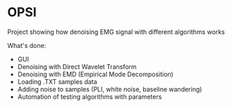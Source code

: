 # OPSI
Project showing how denoising EMG signal with different algorithms works

What's done:
- GUI
- Denoising with Direct Wavelet Transform
- Denoising with EMD (Empirical Mode Decomposition)
- Loading .TXT samples data
- Adding noise to samples (PLI, white noise, baseline wandering)
- Automation of testing algorithms with parameters
